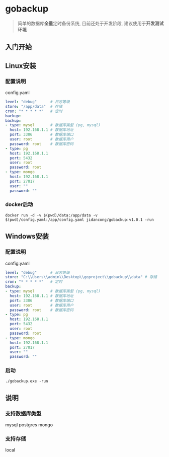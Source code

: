 # gobackup
> 简单的数据库**全量**定时备份系统, 目前还处于开发阶段, 建议使用于**开发测试环境**

## 入门开始

## Linux安装
### 配置说明
config.yaml
```yaml
level: "debug"      # 日志等级
store: "/app/data"  # 存储
cron: "* * * * *"   # 定时
backup:
backup:
- type: mysql       # 数据库类型 (pg, mysql)
  host: 192.168.1.1 # 数据库地址
  port: 3306        # 数据库端口
  user: root        # 数据库用户
  password: root    # 数据库密码
- type: pg
  host: 192.168.1.1
  port: 5432
  user: root
  password: root
- type: mongo
  host: 192.168.1.1
  port: 27017
  user: ""
  password: ""
```

### docker启动
```shell
docker run -d -v $(pwd)/data:/app/data -v $(pwd)/config.yaml:/app/config.yaml jidancong/gobackup:v1.0.1 -run
```

## Windows安装
### 配置说明
config.yaml
```yaml
level: "debug"      # 日志等级
store: "C:\\Users\\admin\\Desktop\\goproject\\gobackup\\data" # 存储
cron: "* * * * *"   # 定时
backup:
- type: mysql       # 数据库类型 (pg, mysql)
  host: 192.168.1.1 # 数据库地址
  port: 3306        # 数据库端口
  user: root        # 数据库用户
  password: root    # 数据库密码
- type: pg
  host: 192.168.1.1
  port: 5432
  user: root
  password: root
- type: mongo
  host: 192.168.1.1
  port: 27017
  user: ""
  password: ""
```
### 启动
```shell
./gobackup.exe -run
```


## 说明
### 支持数据库类型
mysql
postgres
mongo

### 支持存储
local